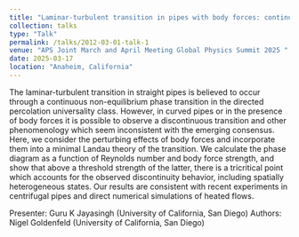 ```yaml
---
title: "Laminar-turbulent transition in pipes with body forces: continuous, discontinuous or both?"
collection: talks
type: "Talk"
permalink: /talks/2012-03-01-talk-1
venue: "APS Joint March and April Meeting Global Physics Summit 2025 "
date: 2025-03-17
location: "Anaheim, California"
---
```


The laminar-turbulent transition in straight pipes is believed to occur through a continuous non-equilibrium phase transition in the directed percolation universality class. However, in curved pipes or in the presence of body forces it is possible to observe a discontinuous transition and other phenomenology which seem inconsistent with the emerging consensus. Here, we consider the perturbing effects of body forces and incorporate them into a minimal Landau theory of the transition. We calculate the phase diagram as a function of Reynolds number and body force strength, and show that above a threshold strength of the latter, there is a tricritical point which accounts for the observed discontinuity behavior, including spatially heterogeneous states. Our results are consistent with recent experiments in centrifugal pipes and direct numerical simulations of heated flows.


Presenter: Guru K Jayasingh (University of California, San Diego)
Authors: Nigel Goldenfeld (University of California, San Diego)
